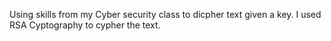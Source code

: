 Using skills from my Cyber security class to dicpher text given a key. I used RSA Cyptography to cypher the text. 
